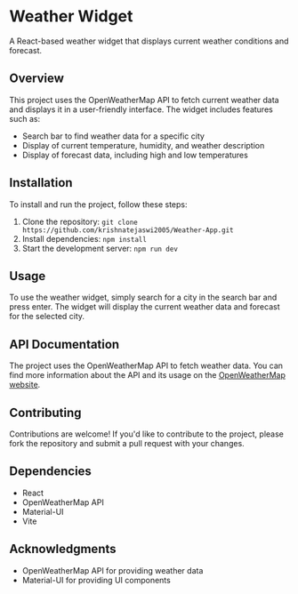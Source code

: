 # Weather Widget

A React-based weather widget that displays current weather conditions and forecast.

## Overview

This project uses the OpenWeatherMap API to fetch current weather data and displays it in a user-friendly interface. The widget includes features such as:

* Search bar to find weather data for a specific city
* Display of current temperature, humidity, and weather description
* Display of forecast data, including high and low temperatures

## Installation

To install and run the project, follow these steps:

1. Clone the repository: `git clone https://github.com/krishnatejaswi2005/Weather-App.git`
2. Install dependencies: `npm install`
3. Start the development server: `npm run dev`

## Usage

To use the weather widget, simply search for a city in the search bar and press enter. The widget will display the current weather data and forecast for the selected city.

## API Documentation

The project uses the OpenWeatherMap API to fetch weather data. You can find more information about the API and its usage on the [OpenWeatherMap website](https://openweathermap.org/api).

## Contributing

Contributions are welcome! If you'd like to contribute to the project, please fork the repository and submit a pull request with your changes.


## Dependencies

* React
* OpenWeatherMap API
* Material-UI
* Vite

## Acknowledgments

* OpenWeatherMap API for providing weather data
* Material-UI for providing UI components
